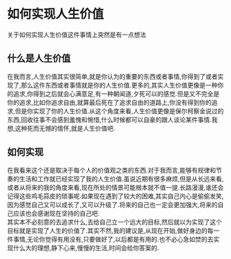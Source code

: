 # 如何实现人生价值

关于如何实现人生价值这件事情上突然是有一点想法

## 什么是人生价值

在我而言,人生价值其实很简单,就是你认为的重要的东西或者事情,你得到了或者实现了,那么这件东西或者事情就是你的人生价值.更多的,其实人生价值更像是一种你的追求,你得到之后就会心满意足,有一种朝闻道,夕死可以的感觉.但是又不完全是你的追求,比如你追求自由,就算最后死在了追求自由的道路上,你没有得到你的追求,但是你实现了你的人生价值.从这个角度来看,人生价值更像是保尔柯察金说过的东西,回收往事不会感到羞愧和惋惜,什么时候都可以自豪的跟人谈论某件事情.我想,这种死而无憾的情怀,就是人生价值吧.

## 如何实现

在我看来这个还是取决于每个人的价值观之类的东西.对于我而言,能够有规律和节奏的生活和工作就已经实现了我的人生价值.虽说近期有很多麻烦,但是从长远来看,或者从将来的我的角度来看,现在所处的情景可能根本就不值一提.长路漫漫,谁还会记得这些鸡毛蒜皮的琐事呢.如果现在遇到了较大的困难,其实自己内心是偷偷发笑,因为感觉自己又可以成长了,又可以升级了.将来的自己也一定会更加强大,将来的自己应该也会感谢现在坚持的自己吧.  
其实本不必刻意的去追求什么,去给自己立一个远大的目标,然后就以为实现了这个目标就是实现了人生的价值了.其实不然,我的建议是,从现在开始,做好身边的每一件事情,无论你觉得有用没有,只要做好了,以后都是有用的.也不必心急如焚的去实现什么大的理想,静下心来,慢慢的生活,时间会给你答案的.
